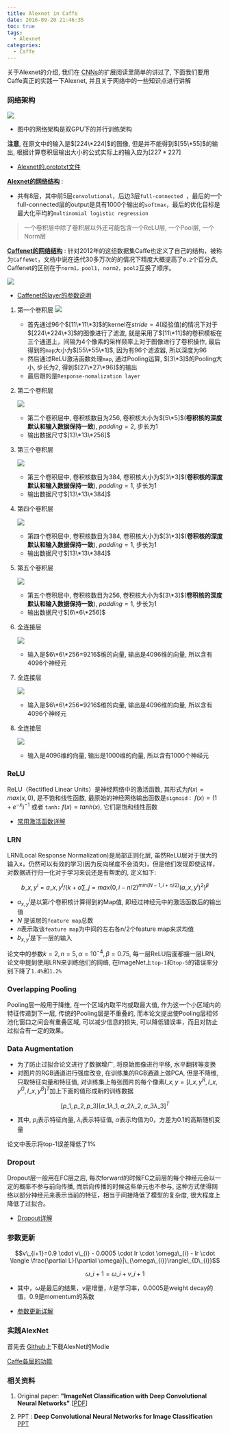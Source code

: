 ```yaml
---
title: Alexnet in Caffe
date: 2016-09-20 21:46:35
toc: true
tags:
  - Alexnet
categories:
  - Caffe
---
```

关于Alexnet的介绍, 我们在 [CNNs](http://simtalk.cn/2016/09/12/CNNs/#拓展阅读)的扩展阅读里简单的讲过了, 下面我们要用Caffe真正的实践一下Alexnet, 并且关于网络中的一些知识点进行讲解
<!--more-->

### **网络架构**

![](\img\Alexnet-in-Caffe\architecture.png)

- 图中的网络架构是双GPU下的并行训练架构

**注意**, 在原文中的输入是$[224\*224]$的图像, 但是并不能得到$[55\*55]$的输出, 根据计算卷积层输出大小的公式实际上的输入应为$[227*227]$

- [Alexnet的.prototxt文件](https://gist.github.com/Simshang/d5e821d859b871671ecef6029bcffc60)

**[Alexnet的网络结构](http://ethereon.github.io/netscope/#/gist/d5e821d859b871671ecef6029bcffc60)** :   

- 共有8层，其中前5层`convolutional`，后边3层`full-connected `，最后的一个full-connected层的output是具有1000个输出的`softmax`，最后的优化目标是最大化平均的`multinomial logistic regression`

> 一个卷积层中除了卷积层以外还可能包含一个ReLU层, 一个Pool层, 一个Norm层

**[Caffenet的网络结构](http://ethereon.github.io/netscope/#/gist/003720497dd718c07c14ebf38e7acec1)** : 
针对2012年的这组数据集Caffe也定义了自己的结构，被称为`CaffeNet`，文档中说在迭代30多万次的的情况下精度大概提高了`0.2`个百分点, Caffenet的区别在于`norm1，pool1`，`norm2，pool2`互换了顺序。

   ![](\img\Alexnet-in-Caffe\AlexCaffe.png)

- [Caffenet的layer的参数说明](http://blog.csdn.net/losteng/article/details/50827606)

1. 第一个卷积层
   ![](\img\Alexnet-in-Caffe\conv1.png)

   - 首先通过$96$个$[11\*11\*3]$的kernel在$stride=4$(经验值)的情况下对于$[224\*224\*3]$的图像进行了滤波, 就是采用了$[11\*11]$的卷积模板在三个通道上，间隔为4个像素的采样频率上对于图像进行了卷积操作, 最后得到的`map`大小为$[55\*55\*1]$, 因为有96个滤波器, 所以深度为$96$
   - 然后通过ReLU激活函数处理`map`, 通过Pooling运算, $[3\*3]$的Pooling大小, 步长为2, 得到$[27\*27\*96]$的输出
   - 最后跟的是`Response-nomalization layer`

2. 第二个卷积层
   
   ![](\img\Alexnet-in-Caffe\conv2.png)
   
   - 第二个卷积层中, 卷积核数目为$256$, 卷积核大小为$[5\*5]$(**卷积核的深度默认和输入数据保持一致**), $padding=2$, 步长为1
   - 输出数据尺寸$[13\*13\*256]$
   
3. 第三个卷积层

   ![](\img\Alexnet-in-Caffe\conv3.png)
   
   - 第三个卷积层中, 卷积核数目为$384$, 卷积核大小为$[3\*3]$(**卷积核的深度默认和输入数据保持一致**), $padding=1$, 步长为1
   - 输出数据尺寸$[13\*13\*384]$

4. 第四个卷积层

   ![](\img\Alexnet-in-Caffe\conv4.png)
   
   - 第四个卷积层中, 卷积核数目为$384$, 卷积核大小为$[3\*3]$(**卷积核的深度默认和输入数据保持一致**), $padding=1$, 步长为1
   - 输出数据尺寸$[13\*13\*384]$

5. 第五个卷积层
   
   ![](\img\Alexnet-in-Caffe\conv5.png)
   
   - 第五个卷积层中, 卷积核数目为$256$, 卷积核大小为$[3\*3]$(**卷积核的深度默认和输入数据保持一致**), $padding=1$, 步长为1
   - 输出数据尺寸$[6\*6\*256]$

6. 全连接层

   ![](\img\Alexnet-in-Caffe\fc6.png)
   
   - 输入是$6\*6\*256=9216$维的向量, 输出是$4096$维的向量, 所以含有4096个神经元

7. 全连接层
   
   ![](\img\Alexnet-in-Caffe\fc7.png)
   
   - 输入是$6\*6\*256=9216$维的向量, 输出是$4096$维的向量, 所以含有4096个神经元

8. 全连接层
   
   ![](\img\Alexnet-in-Caffe\fc8.png)
   
   - 输入是$4096$维的向量, 输出是$1000$维的向量, 所以含有1000个神经元

### **ReLU**

ReLU（Rectified Linear Units）是神经网络中的激活函数, 其形式为$f(x)=max(x,0)$, 是不饱和线性函数, 最原始的神经网络输出函数是`sigmoid：` $f(x)=(1+e^{-x})^{-1}$ 或者 `tanh:` $f(x) = tanh(x)$, 它们是饱和线性函数

- [常用激活函数详解](http://simtalk.cn/2016/09/08/Neural-Network/#常用激活函数)

### **LRN**

LRN(Local Response Normalization)是局部正则化层, 虽然ReLU层对于很大的输入x，仍然可以有效的学习(因为反向梯度不会消失)，但是他们发现即使这样，对数据进行归一化对于学习来说还是有帮助的, 定义如下:

$$b\_{x,y}^{i} = a\_{x,y}^{i}/(k+\alpha \sum\_{j=max(0,i-n/2)}^{min(N-1,i+n/2)}(a\_{x,y}^{i})^{2})^{\beta}$$

- $a_{x,y}^{i}$是以第$i$个卷积核计算得到的Map值, 即经过神经元中的激活函数后的输出值
- $N$ 是该层的`feature map`总数
- $n$表示取该`feature map`为中间的左右各n/2个feature map来求均值
- $b_{x,y}^{i}$是下一层的输入

论文中的参数$k=2,n=5,\alpha=10^{-4},\beta = 0.75$, 每一层ReLU后面都接一层LRN, 论文中提到使用LRN来训练他们的网络, 在ImageNet上`top-1`和`top-5`的错误率分别下降了`1.4%`和`1.2%`

### **Overlapping Pooling**

Pooling层一般用于降维, 在一个区域内取平均或取最大值, 作为这一个小区域内的特征传递到下一层, 传统的Pooling层是不重叠的, 而本论文提出使Pooling层相邻池化窗口之间会有重叠区域, 可以减少信息的损失, 可以降低错误率，而且对防止过拟合有一定的效果。

### **Data Augmentation**

- 为了防止过拟合论文进行了数据增广, 将原始图像进行平移, 水平翻转等变换
- 对图片的RGB通道进行强度改变, 在训练集的RGB通道上做PCA, 但是不降维, 只取特征向量和特征值, 对训练集上每张图片的每个像素$I\_{x,y}=[I\_{x,y}^{R},I\_{x,y}^{G},I\_{x,y}^{B}]^{T}$加上下面的值形成新的训练数据

$$[p\_{1},p\_{2},p\_{3}][\alpha\_{1}\lambda\_{1},\alpha\_{2}\lambda\_{2},\alpha\_{3}\lambda\_{3}]^{T}$$
 
- 其中, $p_{i}$表示特征向量, $\lambda_{i}$表示特征值, $\alpha$表示均值为0，方差为0.1的高斯随机变量

论文中表示将top-1误差降低了1%

### **Dropout**

Dropout层一般用在FC层之后, 每次forward的时候FC之前层的每个神经元会以一定的概率不参与前向传播, 而后向传播的时候这些单元也不参与, 这种方式使得网络以部分神经元来表示当前的特征，相当于间接降低了模型的复杂度, 很大程度上降低了过拟合。

- [Dropout详解](http://simtalk.cn/2016/09/09/Neural-Network-in-Practice/#随机失活Dropout)

### **参数更新**

$$v\_{i+1}=0.9 \cdot v\_{i} - 0.0005 \cdot lr \cdot \omega\_{i} - lr \cdot \langle \frac{\partial L}{\partial \omega}|\_{\omega\_{i}}\rangle\_{D\_{i}}$$

$$\omega\_{i+1} = \omega\_{i}+v\_{i+1}$$

- 其中，$\omega$是最后的结果，$v$是增量，$lr$是学习率，$0.0005$是weight decay的值，$0.9$是momentum的系数

- [参数更新详解](http://simtalk.cn/2016/09/09/Neural-Network-in-Practice/#参数更新)

### **实践AlexNet**

首先去 [Github](https://github.com/BVLC/caffe/tree/master/models/bvlc_alexnet)上下载AlexNet的Modle

[Caffe各层的功能](http://caffe.berkeleyvision.org/tutorial/layers.html)

### **相关资料**

1. Original paper: **"ImageNet Classification with Deep Convolutional Neural Networks"** [[PDF](http://www.cs.toronto.edu/~fritz/absps/imagenet.pdf)]

2. PPT : **Deep Convolutional Neural Networks for Image Classification** [PPT](http://slazebni.cs.illinois.edu/spring14/lec24_cnn.pdf)
